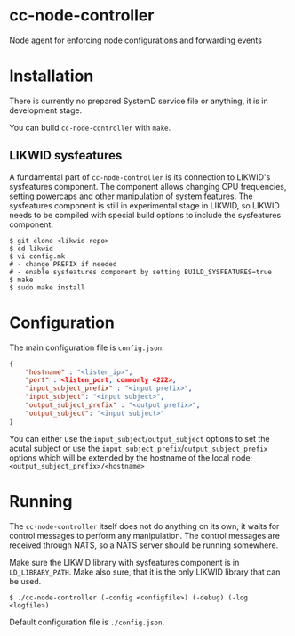# cc-node-controller
Node agent for enforcing node configurations and forwarding events


# Installation

There is currently no prepared SystemD service file or anything, it is in development stage.

You can build `cc-node-controller` with `make`.

## LIKWID sysfeatures

A fundamental part of `cc-node-controller` is its connection to LIKWID's sysfeatures component. The
component allows changing CPU frequencies, setting powercaps and other manipulation of system features.
The sysfeatures component is still in experimental stage in LIKWID, so LIKWID needs to be compiled
with special build options to include the sysfeatures component.

```
$ git clone <likwid repo>
$ cd likwid
$ vi config.mk
# - change PREFIX if needed
# - enable sysfeatures component by setting BUILD_SYSFEATURES=true
$ make
$ sudo make install
```
# Configuration

The main configuration file is `config.json`.

```json
{
    "hostname" : "<listen_ip>",
    "port" : <listen_port, commonly 4222>,
    "input_subject_prefix" : "<input prefix>",
    "input_subject": "<input subject>",
    "output_subject_prefix" : "<output prefix>",
    "output_subject": "<input subject>"
}
```

You can either use the `input_subject`/`output_subject` options to set the acutal subject or use the `input_subject_prefix`/`output_subject_prefix` options which will be extended by the hostname of the local node: `<output_subject_prefix>/<hostname>`

# Running

The `cc-node-controller` itself does not do anything on its own, it waits for control messages
to perform any manipulation. The control messages are received through NATS, so a NATS server
should be running somewhere.

Make sure the LIKWID library with sysfeatures component is in `LD_LIBRARY_PATH`.
Make also sure, that it is the only LIKWID library that can be used.

```
$ ./cc-node-controller (-config <configfile>) (-debug) (-log <logfile>)
```

Default configuration file is `./config.json`.